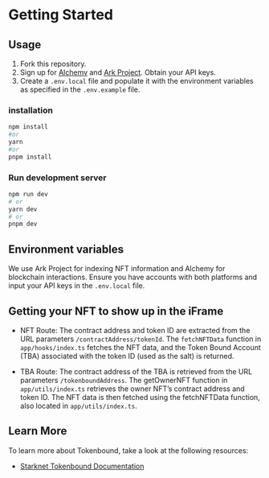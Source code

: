 # Getting Started

## Usage

1. Fork this repository.
2. Sign up for [Alchemy](https://www.alchemy.com/) and [Ark Project](https://www.arkproject.dev/). Obtain your API keys.
3. Create a `.env.local` file and populate it with the environment variables as specified in the `.env.example` file.

### installation

```bash
npm install
#or
yarn
#or
pnpm install
```

### Run development server

```bash
npm run dev
# or
yarn dev
# or
pnpm dev
```

## Environment variables

We use Ark Project for indexing NFT information and Alchemy for blockchain interactions. Ensure you have accounts with both platforms and input your API keys in the `.env.local` file.

## Getting your NFT to show up in the iFrame

- NFT Route: The contract address and token ID are extracted from the URL parameters `/contractAddress/tokenId`. The `fetchNFTData` function in `app/hooks/index.ts` fetches the NFT data, and the Token Bound Account (TBA) associated with the token ID (used as the salt) is returned.

- TBA Route: The contract address of the TBA is retrieved from the URL parameters `/tokenboundAddress`. The getOwnerNFT function in `app/utils/index.ts` retrieves the owner NFT’s contract address and token ID. The NFT data is then fetched using the fetchNFTData function, also located in `app/utils/index.ts`.

## Learn More

To learn more about Tokenbound, take a look at the following resources:

- [Starknet Tokenbound Documentation](https://docs.tbaexplorer.com/)
